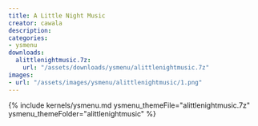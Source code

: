 ```yaml
---
title: A Little Night Music
creator: cawala
description: 
categories:
- ysmenu
downloads:
  alittlenightmusic.7z:
    url: "/assets/downloads/ysmenu/alittlenightmusic.7z"
images:
- url: "/assets/images/ysmenu/alittlenightmusic/1.png"
---
```


{% include kernels/ysmenu.md ysmenu_themeFile="alittlenightmusic.7z" ysmenu_themeFolder="alittlenightmusic" %}
